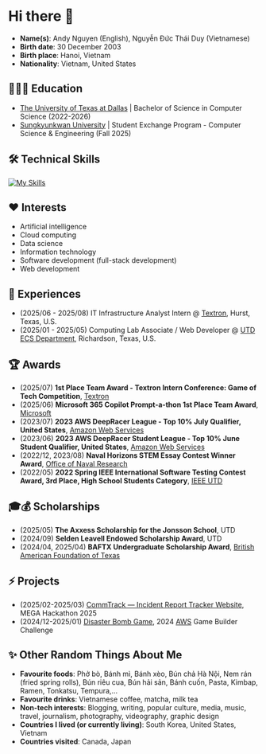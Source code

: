 # Hi there 👋
* **Name(s)**: Andy Nguyen (English), Nguyễn Đức Thái Duy (Vietnamese)
* **Birth date**: 30 December 2003
* **Birth place**: Hanoi, Vietnam
* **Nationality**: Vietnam, United States

<!--
**doselwon11/doselwon11** is a ✨ _special_ ✨ repository because its `README.md` (this file) appears on your GitHub profile.

-->
## 👨🏻‍🎓 Education
* [The University of Texas at Dallas](https://www.utdallas.edu/) | Bachelor of Science in Computer Science (2022-2026)
* [Sungkyunkwan University](https://www.skku.edu/eng/index.do) | Student Exchange Program - Computer Science & Engineering (Fall 2025)
## 🛠️ Technical Skills
[![My Skills](https://skillicons.dev/icons?i=apple,aws,azure,c,cpp,css,discord,eclipse,figma,flask,gcp,git,github,gmail,haskell,html,instagram,java,js,linkedin,mysql,nodejs,powershell,py,redhat,replit,sklearn,tensorflow,twitter,visualstudio,vscode,windows)](https://skillicons.dev)
## ❤️ Interests
* Artificial intelligence
* Cloud computing
* Data science
* Information technology
* Software development (full-stack development)
* Web development
## 🚀 Experiences
* (2025/06 - 2025/08) IT Infrastructure Analyst Intern @ [Textron](https://www.textron.com/), Hurst, Texas, U.S.
* (2025/01 - 2025/05) Computing Lab Associate / Web Developer @ [UTD ECS Department](https://engineering.utdallas.edu/), Richardson, Texas, U.S.
## 🏆 Awards
* (2025/07) **1st Place Team Award - Textron Intern Conference: Game of Tech Competition**, [Textron](https://www.textron.com/)
* (2025/06) **Microsoft 365 Copilot Prompt-a-thon 1st Place Team Award**, [Microsoft](https://www.microsoft.com/en-us)
* (2023/07) **2023 AWS DeepRacer League - Top 10% July Qualifier, United States**, [Amazon Web Services](https://aws.amazon.com/deepracer/)
* (2023/06) **2023 AWS DeepRacer Student League - Top 10% June Student Qualifier, United States**, [Amazon Web Services](https://aws.amazon.com/deepracer/)
* (2022/12, 2023/08) **Naval Horizons STEM Essay Contest Winner Award**, [Office of Naval Research](https://www.onr.navy.mil/)
* (2022/05) **2022 Spring IEEE International Software Testing Contest Award, 3rd Place, High School Students Category**, [IEEE UTD](https://www.ieeeutd.org/)
## 🎓💰 Scholarships
* (2025/05) **The Axxess Scholarship for the Jonsson School**, UTD
* (2024/09) **Selden Leavell Endowed Scholarship Award**, UTD
* (2024/04, 2025/04) **BAFTX Undergraduate Scholarship Award**, [British American Foundation of Texas](https://baftx.org/)
## ⚡ Projects
* (2025/02-2025/03) [CommTrack — Incident Report Tracker Website](https://github.com/doselwon11/CommTrack), MEGA Hackathon 2025
* (2024/12-2025/01) [Disaster Bomb Game](https://github.com/doselwon11/AWS-Disaster-Bomb-Game), 2024 [AWS](https://aws.amazon.com/deepracer/) Game Builder Challenge
## ✨ Other Random Things About Me
* **Favourite foods**: Phở bò, Bánh mì, Bánh xèo, Bún chả Hà Nội, Nem rán (fried spring rolls), Bún riêu cua, Bún hải sản, Bánh cuốn, Pasta, Kimbap, Ramen, Tonkatsu, Tempura,...
* **Favourite drinks**: Vietnamese coffee, matcha, milk tea
* **Non-tech interests**: Blogging, writing, popular culture, media, music, travel, journalism, photography, videography, graphic design
* **Countries I lived (or currently living)**: South Korea, United States, Vietnam
* **Countries visited**: Canada, Japan

